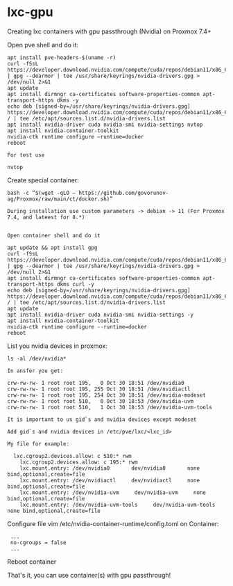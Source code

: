 # lxc-gpu
Creating lxc containers with gpu passthrough (Nvidia) on Proxmox 7.4+

Open pve shell and do it:

    apt install pve-headers-$(uname -r)
    curl -fSsL https://developer.download.nvidia.com/compute/cuda/repos/debian11/x86_64/3bf863cc.pub | gpg --dearmor | tee /usr/share/keyrings/nvidia-drivers.gpg > /dev/null 2>&1
    apt update
    apt install dirmngr ca-certificates software-properties-common apt-transport-https dkms -y
    echo deb [signed-by=/usr/share/keyrings/nvidia-drivers.gpg] https://developer.download.nvidia.com/compute/cuda/repos/debian11/x86_64/ / | tee /etc/apt/sources.list.d/nvidia-drivers.list
    apt install nvidia-driver cuda nvidia-smi nvidia-settings nvtop
    apt install nvidia-container-toolkit
    nvidia-ctk runtime configure –runtime=docker
    reboot
    
    For test use
    
    nvtop


Create special container:
    
    bash -c “$(wget -qLO – https://github.com/govorunov-ag/Proxmox/raw/main/ct/docker.sh)”
    
    During installation use custom parameters -> debian -> 11 (For Proxmox 7.4, and lateest for 8.*)
    
    
    Open container shell and do it 
    
    apt update && apt install gpg
    curl -fSsL https://developer.download.nvidia.com/compute/cuda/repos/debian11/x86_64/3bf863cc.pub | gpg --dearmor | tee /usr/share/keyrings/nvidia-drivers.gpg > /dev/null 2>&1
    apt install dirmngr ca-certificates software-properties-common apt-transport-https dkms curl -y
    echo deb [signed-by=/usr/share/keyrings/nvidia-drivers.gpg] https://developer.download.nvidia.com/compute/cuda/repos/debian11/x86_64/ / | tee /etc/apt/sources.list.d/nvidia-drivers.list
    apt update
    apt install nvidia-driver cuda nvidia-smi nvidia-settings -y
    apt install nvidia-container-toolkit
    nvidia-ctk runtime configure --runtime=docker
    reboot

List you nvidia devices in proxmox:
  
    ls -al /dev/nvidia*
    
    In ansfer you get:
    
    crw-rw-rw- 1 root root 195,   0 Oct 30 18:51 /dev/nvidia0
    crw-rw-rw- 1 root root 195, 255 Oct 30 18:51 /dev/nvidiactl
    crw-rw-rw- 1 root root 195, 254 Oct 30 18:51 /dev/nvidia-modeset
    crw-rw-rw- 1 root root 510,   0 Oct 30 18:53 /dev/nvidia-uvm
    crw-rw-rw- 1 root root 510,   1 Oct 30 18:53 /dev/nvidia-uvm-tools
    
    It is important to us gid`s and nvidia devices except modeset
    
    Add gid`s and nvidia devices in /etc/pve/lxc/<lxc_id>

    My file for example:
    
      lxc.cgroup2.devices.allow: c 510:* rwm
    	lxc.cgroup2.devices.allow: c 195:* rwm
    	lxc.mount.entry: /dev/nvidia0       dev/nvidia0       none bind,optional,create=file
    	lxc.mount.entry: /dev/nvidiactl     dev/nvidiactl     none bind,optional,create=file
    	lxc.mount.entry: /dev/nvidia-uvm     dev/nvidia-uvm     none bind,optional,create=file
    	lxc.mount.entry: /dev/nvidia-uvm-tools     dev/nvidia-uvm-tools     none bind,optional,create=file

Configure file vim /etc/nvidia-container-runtime/config.toml on Container:

     ...
     no-cgroups = false
     ...

  Reboot container

That's it, you can use container(s) with gpu passthrough! 
